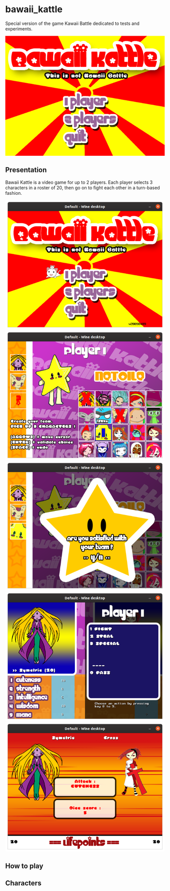 # bawaii_kattle
Special version of the game Kawaii Battle dedicated to tests and experiments.

![Bawaii Kattle: Title screen](./pictures/ecran_titre3.png)

## Presentation
Bawaii Kattle is a video game for up to 2 players. Each player selects 3 characters in a roster of 20, then go on to fight each other in a turn-based fashion.

![Bawaii Kattle: Title screen](bk01.png)
![Bawaii Kattle: Roster](bk02.png)
![Bawaii Kattle: Team validation](bk03.png)
![Bawaii Kattle: Select action](bk04.png)
![Bawaii Kattle: Battle screen](bk05.png)

## How to play

## Characters

